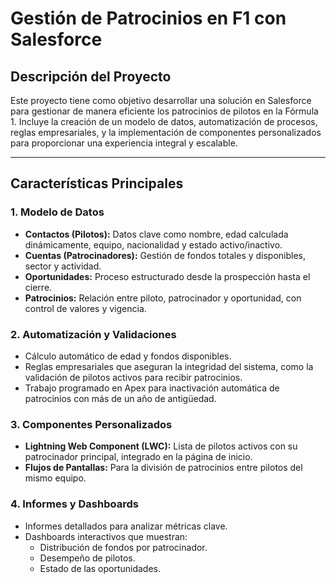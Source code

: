 # Gestión de Patrocinios en F1 con Salesforce

## Descripción del Proyecto
Este proyecto tiene como objetivo desarrollar una solución en Salesforce para gestionar de manera eficiente los patrocinios de pilotos en la Fórmula 1. Incluye la creación de un modelo de datos, automatización de procesos, reglas empresariales, y la implementación de componentes personalizados para proporcionar una experiencia integral y escalable.

---

## Características Principales

### **1. Modelo de Datos**
- **Contactos (Pilotos):** Datos clave como nombre, edad calculada dinámicamente, equipo, nacionalidad y estado activo/inactivo.
- **Cuentas (Patrocinadores):** Gestión de fondos totales y disponibles, sector y actividad.
- **Oportunidades:** Proceso estructurado desde la prospección hasta el cierre.
- **Patrocinios:** Relación entre piloto, patrocinador y oportunidad, con control de valores y vigencia.

### **2. Automatización y Validaciones**
- Cálculo automático de edad y fondos disponibles.
- Reglas empresariales que aseguran la integridad del sistema, como la validación de pilotos activos para recibir patrocinios.
- Trabajo programado en Apex para inactivación automática de patrocinios con más de un año de antigüedad.

### **3. Componentes Personalizados**
- **Lightning Web Component (LWC):** Lista de pilotos activos con su patrocinador principal, integrado en la página de inicio.
- **Flujos de Pantallas:** Para la división de patrocinios entre pilotos del mismo equipo.

### **4. Informes y Dashboards**
- Informes detallados para analizar métricas clave.
- Dashboards interactivos que muestran:
  - Distribución de fondos por patrocinador.
  - Desempeño de pilotos.
  - Estado de las oportunidades.

